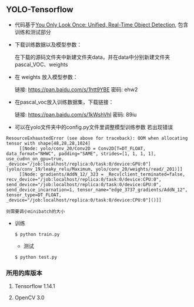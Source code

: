 ## YOLO-Tensorflow

* 代码基于[You Only Look Once: Unified, Real-Time Object Detection](https://arxiv.org/pdf/1506.02640.pdf), 包含训练和测试部分 

* 下载训练数据以及模型参数：


    在下载的源码文件夹中新建文件夹data，并在data中分别新建文件夹pascal_VOC、weights

* 在 weights 放入模型参数：

    链接: https://pan.baidu.com/s/1htt9YBE 密码: ehw2


* 在pascal_voc放入训练数据集，下载链接：

    链接: https://pan.baidu.com/s/1kWshVhl 密码: 89iu


* 可以在yolo文件夹中的config.py文件里调整模型训练参数
若出现错误

```
ResourceExhaustedError (see above for traceback): OOM when allocating tensor with shape[48,28,28,1024]
	 [[Node: yolo/conv_20/Conv2D = Conv2D[T=DT_FLOAT, data_format="NHWC", padding="SAME", strides=[1, 1, 1, 1], use_cudnn_on_gpu=true, _device="/job:localhost/replica:0/task:0/device:GPU:0"](yolo/conv_19/leaky_relu/Maximum, yolo/conv_20/weights/read/_201)]]
	 [[Node: gradients/AddN_12/_323 = _Recv[client_terminated=false, recv_device="/job:localhost/replica:0/task:0/device:CPU:0", send_device="/job:localhost/replica:0/task:0/device:GPU:0", send_device_incarnation=1, tensor_name="edge_3737_gradients/AddN_12", tensor_type=DT_FLOAT, _device="/job:localhost/replica:0/task:0/device:CPU:0"]()]]
```

    则需要调小minibatch的大小


* 训练
	```Shell
	$ python train.py
	```

	* 测试
	```Shell
	$ python test.py
	```

### 所用的库版本
1. Tensorflow 1.14.1

2. OpenCV 3.0
